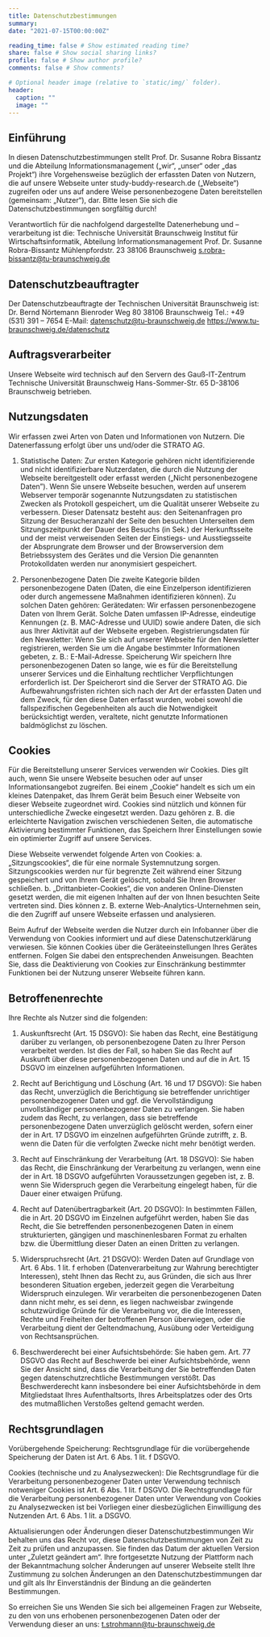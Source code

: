 ```yaml
---
title: Datenschutzbestimmungen
summary:
date: "2021-07-15T00:00:00Z"

reading_time: false # Show estimated reading time?
share: false # Show social sharing links?
profile: false # Show author profile?
comments: false # Show comments?

# Optional header image (relative to `static/img/` folder).
header:
  caption: ""
  image: ""
---
```


## Einführung

In diesen Datenschutzbestimmungen stellt Prof. Dr. Susanne Robra Bissantz und die Abteilung Informationsmanagement („wir“, „unser“ oder „das Projekt“) ihre Vorgehensweise bezüglich der erfassten Daten von Nutzern, die auf unsere Webseite unter study-buddy-research.de („Webseite“) zugreifen oder uns auf andere Weise personenbezogene Daten bereitstellen (gemeinsam: „Nutzer“), dar.
Bitte lesen Sie sich die Datenschutzbestimmungen sorgfältig durch!

Verantwortlich für die nachfolgend dargestellte Datenerhebung und –verarbeitung ist die:
Technische Universität Braunschweig
Institut für Wirtschaftsinformatik, Abteilung Informationsmanagement
Prof. Dr. Susanne Robra-Bissantz
Mühlenpfordstr. 23
38106 Braunschweig
s.robra-bissantz@tu-braunschweig.de

## Datenschutzbeauftragter

Der Datenschutzbeauftragte der Technischen Universität Braunschweig ist:
Dr. Bernd Nörtemann
Bienroder Weg 80
38106 Braunschweig
Tel.: +49 (531) 391 – 7654
E-Mail: datenschutz@tu-braunschweig.de
https://www.tu-braunschweig.de/datenschutz

## Auftragsverarbeiter

Unsere Webseite wird technisch auf den Servern des
Gauß-IT-Zentrum
Technische Universität Braunschweig
Hans-Sommer-Str. 65
D-38106 Braunschweig
betrieben.

## Nutzungsdaten

Wir erfassen zwei Arten von Daten und Informationen von Nutzern. Die Datenerfassung erfolgt über uns und/oder die STRATO AG.

1. Statistische Daten:
   Zur ersten Kategorie gehören nicht identifizierende und nicht identifizierbare Nutzerdaten, die durch die Nutzung der Webseite bereitgestellt oder erfasst werden („Nicht personenbezogene Daten”). Wenn Sie unsere Webseite besuchen, werden auf unserem Webserver temporär sogenannte Nutzungsdaten zu statistischen Zwecken als Protokoll gespeichert, um die Qualität unserer Webseite zu verbessern. Dieser Datensatz besteht aus:
   den Seitenanfragen pro Sitzung
   der Besucheranzahl der Seite
   den besuchten Unterseiten
   dem Sitzungszeitpunkt
   der Dauer des Besuchs (in Sek.)
   der Herkunftsseite und der meist verweisenden Seiten
   der Einstiegs- und Ausstiegsseite
   der Absprungrate
   dem Browser und der Browserversion
   dem Betriebssystem des Gerätes und die Version
   Die genannten Protokolldaten werden nur anonymisiert gespeichert.

2. Personenbezogene Daten
   Die zweite Kategorie bilden personenbezogene Daten (Daten, die eine Einzelperson identifizieren oder durch angemessene Maßnahmen identifizieren können). Zu solchen Daten gehören:
   Gerätedaten: Wir erfassen personenbezogene Daten von Ihrem Gerät. Solche Daten umfassen IP-Adresse, eindeutige Kennungen (z. B. MAC-Adresse und UUID) sowie andere Daten, die sich aus Ihrer Aktivität auf der Webseite ergeben.
   Registrierungsdaten für den Newsletter: Wenn Sie sich auf unserer Webseite für den Newsletter registrieren, werden Sie um die Angabe bestimmter Informationen gebeten, z. B.: E-Mail-Adresse.
   Speicherung
   Wir speichern Ihre personenbezogenen Daten so lange, wie es für die Bereitstellung unserer Services und die Einhaltung rechtlicher Verpflichtungen erforderlich ist. Der Speicherort sind die Server der STRATO AG. Die Aufbewahrungsfristen richten sich nach der Art der erfassten Daten und dem Zweck, für den diese Daten erfasst wurden, wobei sowohl die fallspezifischen Gegebenheiten als auch die Notwendigkeit berücksichtigt werden, veraltete, nicht genutzte Informationen baldmöglichst zu löschen.

## Cookies

Für die Bereitstellung unserer Services verwenden wir Cookies. Dies gilt auch, wenn Sie unsere Webseite besuchen oder auf unser Informationsangebot zugreifen.
Bei einem „Cookie“ handelt es sich um ein kleines Datenpaket, das Ihrem Gerät beim Besuch einer Webseite von dieser Webseite zugeordnet wird. Cookies sind nützlich und können für unterschiedliche Zwecke eingesetzt werden. Dazu gehören z. B. die erleichterte Navigation zwischen verschiedenen Seiten, die automatische Aktivierung bestimmter Funktionen, das Speichern Ihrer Einstellungen sowie ein optimierter Zugriff auf unsere Services.

Diese Webseite verwendet folgende Arten von Cookies:
a. „Sitzungscookies“, die für eine normale Systemnutzung sorgen. Sitzungscookies werden nur für begrenzte Zeit während einer Sitzung gespeichert und von Ihrem Gerät gelöscht, sobald Sie Ihren Browser schließen.
b. „Drittanbieter-Cookies“, die von anderen Online-Diensten gesetzt werden, die mit eigenen Inhalten auf der von Ihnen besuchten Seite vertreten sind. Dies können z. B. externe Web-Analytics-Unternehmen sein, die den Zugriff auf unsere Webseite erfassen und analysieren.

Beim Aufruf der Webseite werden die Nutzer durch ein Infobanner über die Verwendung von Cookies informiert und auf diese Datenschutzerklärung verwiesen.
Sie können Cookies über die Geräteeinstellungen Ihres Gerätes entfernen. Folgen Sie dabei den entsprechenden Anweisungen. Beachten Sie, dass die Deaktivierung von Cookies zur Einschränkung bestimmter Funktionen bei der Nutzung unserer Webseite führen kann.

## Betroffenenrechte

Ihre Rechte als Nutzer sind die folgenden:

1. Auskunftsrecht (Art. 15 DSGVO):
   Sie haben das Recht, eine Bestätigung darüber zu verlangen, ob personenbezogene Daten zu Ihrer Person verarbeitet werden. Ist dies der Fall, so haben Sie das Recht auf Auskunft über diese personenbezogenen Daten und auf die in Art. 15 DSGVO im einzelnen aufgeführten Informationen.

2. Recht auf Berichtigung und Löschung (Art. 16 und 17 DSGVO):
   Sie haben das Recht, unverzüglich die Berichtigung sie betreffender unrichtiger personenbezogener Daten und ggf. die Vervollständigung unvollständiger personenbezogener Daten zu verlangen.
   Sie haben zudem das Recht, zu verlangen, dass sie betreffende personenbezogene Daten unverzüglich gelöscht werden, sofern einer der in Art. 17 DSGVO im einzelnen aufgeführten Gründe zutrifft, z. B. wenn die Daten für die verfolgten Zwecke nicht mehr benötigt werden.

3. Recht auf Einschränkung der Verarbeitung (Art. 18 DSGVO):
   Sie haben das Recht, die Einschränkung der Verarbeitung zu verlangen, wenn eine der in Art. 18 DSGVO aufgeführten Voraussetzungen gegeben ist, z. B. wenn Sie Widerspruch gegen die Verarbeitung eingelegt haben, für die Dauer einer etwaigen Prüfung.

4. Recht auf Datenübertragbarkeit (Art. 20 DSGVO):
   In bestimmten Fällen, die in Art. 20 DSGVO im Einzelnen aufgeführt werden, haben Sie das Recht, die Sie betreffenden personenbezogenen Daten in einem strukturierten, gängigen und maschinenlesbaren Format zu erhalten bzw. die Übermittlung dieser Daten an einen Dritten zu verlangen.

5. Widerspruchsrecht (Art. 21 DSGVO):
   Werden Daten auf Grundlage von Art. 6 Abs. 1 lit. f erhoben (Datenverarbeitung zur Wahrung berechtigter Interessen), steht Ihnen das Recht zu, aus Gründen, die sich aus Ihrer besonderen Situation ergeben, jederzeit gegen die Verarbeitung Widerspruch einzulegen. Wir verarbeiten die personenbezogenen Daten dann nicht mehr, es sei denn, es liegen nachweisbar zwingende schutzwürdige Gründe für die Verarbeitung vor, die die Interessen, Rechte und Freiheiten der betroffenen Person überwiegen, oder die Verarbeitung dient der Geltendmachung, Ausübung oder Verteidigung von Rechtsansprüchen.

6. Beschwerderecht bei einer Aufsichtsbehörde:
   Sie haben gem. Art. 77 DSGVO das Recht auf Beschwerde bei einer Aufsichtsbehörde, wenn Sie der Ansicht sind, dass die Verarbeitung der Sie betreffenden Daten gegen datenschutzrechtliche Bestimmungen verstößt. Das Beschwerderecht kann insbesondere bei einer Aufsichtsbehörde in dem Mitgliedstaat Ihres Aufenthaltsorts, Ihres Arbeitsplatzes oder des Orts des mutmaßlichen Verstoßes geltend gemacht werden.

## Rechtsgrundlagen

Vorübergehende Speicherung: Rechtsgrundlage für die vorübergehende Speicherung der Daten ist Art. 6 Abs. 1 lit. f DSGVO.

Cookies (technische und zu Analysezwecken): Die Rechtsgrundlage für die Verarbeitung personenbezogener Daten unter Verwendung technisch notweniger Cookies ist Art. 6 Abs. 1 lit. f DSGVO. Die Rechtsgrundlage für die Verarbeitung personenbezogener Daten unter Verwendung von Cookies zu Analysezwecken ist bei Vorliegen einer diesbezüglichen Einwilligung des Nutzenden Art. 6 Abs. 1 lit. a DSGVO.

Aktualisierungen oder Änderungen dieser Datenschutzbestimmungen
Wir behalten uns das Recht vor, diese Datenschutzbestimmungen von Zeit zu Zeit zu prüfen und anzupassen. Sie finden das Datum der aktuellen Version unter „Zuletzt geändert am“. Ihre fortgesetzte Nutzung der Plattform nach der Bekanntmachung solcher Änderungen auf unserer Webseite stellt Ihre Zustimmung zu solchen Änderungen an den Datenschutzbestimmungen dar und gilt als Ihr Einverständnis der Bindung an die geänderten Bestimmungen.

So erreichen Sie uns
Wenden Sie sich bei allgemeinen Fragen zur Webseite, zu den von uns erhobenen personenbezogenen Daten oder der Verwendung dieser an uns: t.strohmann@tu-braunschweig.de
